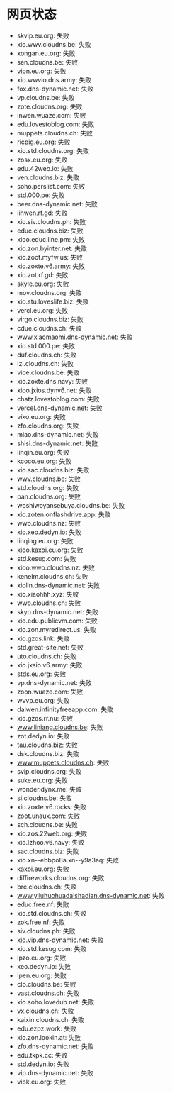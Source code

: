 # 网页状态
- skvip.eu.org: 失败
- xio.wwv.cloudns.be: 失败
- xongan.eu.org: 失败
- sen.cloudns.be: 失败
- vipn.eu.org: 失败
- xio.wwvio.dns.army: 失败
- fox.dns-dynamic.net: 失败
- vp.cloudns.be: 失败
- zote.cloudns.org: 失败
- inwen.wuaze.com: 失败
- edu.lovestoblog.com: 失败
- muppets.cloudns.ch: 失败
- ricpig.eu.org: 失败
- xio.std.cloudns.org: 失败
- zosx.eu.org: 失败
- edu.42web.io: 失败
- ven.cloudns.biz: 失败
- soho.perslist.com: 失败
- std.000.pe: 失败
- beer.dns-dynamic.net: 失败
- linwen.rf.gd: 失败
- xio.siv.cloudns.ph: 失败
- educ.cloudns.biz: 失败
- xioo.educ.line.pm: 失败
- xio.zon.byinter.net: 失败
- xio.zoot.myfw.us: 失败
- xio.zoxte.v6.army: 失败
- xio.zot.rf.gd: 失败
- skyle.eu.org: 失败
- mov.cloudns.org: 失败
- xio.stu.loveslife.biz: 失败
- vercl.eu.org: 失败
- virgo.cloudns.biz: 失败
- cdue.cloudns.ch: 失败
- www.xiaomaomi.dns-dynamic.net: 失败
- xio.std.000.pe: 失败
- duf.cloudns.ch: 失败
- lzi.cloudns.ch: 失败
- vice.cloudns.be: 失败
- xio.zoxte.dns.navy: 失败
- xioo.jxios.dynv6.net: 失败
- chatz.lovestoblog.com: 失败
- vercel.dns-dynamic.net: 失败
- viko.eu.org: 失败
- zfo.cloudns.org: 失败
- miao.dns-dynamic.net: 失败
- shisi.dns-dynamic.net: 失败
- linqin.eu.org: 失败
- kcoco.eu.org: 失败
- xio.sac.cloudns.biz: 失败
- wwv.cloudns.be: 失败
- std.cloudns.org: 失败
- pan.cloudns.org: 失败
- woshiwoyansebuya.cloudns.be: 失败
- xio.zoten.onflashdrive.app: 失败
- wwo.cloudns.nz: 失败
- xio.xeo.dedyn.io: 失败
- linqing.eu.org: 失败
- xioo.kaxoi.eu.org: 失败
- std.kesug.com: 失败
- xioo.wwo.cloudns.nz: 失败
- kenelm.cloudns.ch: 失败
- xiolin.dns-dynamic.net: 失败
- xio.xiaohhh.xyz: 失败
- wwo.cloudns.ch: 失败
- skyo.dns-dynamic.net: 失败
- xio.edu.publicvm.com: 失败
- xio.zon.myredirect.us: 失败
- xio.gzos.link: 失败
- std.great-site.net: 失败
- uto.cloudns.ch: 失败
- xio.jxsio.v6.army: 失败
- stds.eu.org: 失败
- vp.dns-dynamic.net: 失败
- zoon.wuaze.com: 失败
- wvvp.eu.org: 失败
- daiwen.infinityfreeapp.com: 失败
- xio.gzos.rr.nu: 失败
- www.liniang.cloudns.be: 失败
- zot.dedyn.io: 失败
- tau.cloudns.biz: 失败
- dsk.cloudns.biz: 失败
- www.muppets.cloudns.ch: 失败
- svip.cloudns.org: 失败
- suke.eu.org: 失败
- wonder.dynx.me: 失败
- si.cloudns.be: 失败
- xio.zoxte.v6.rocks: 失败
- zoot.unaux.com: 失败
- sch.cloudns.be: 失败
- xio.zos.22web.org: 失败
- xio.lzhoo.v6.navy: 失败
- sac.cloudns.biz: 失败
- xio.xn--ebbpo8a.xn--y9a3aq: 失败
- kaxoi.eu.org: 失败
- diffireworks.cloudns.org: 失败
- bre.cloudns.ch: 失败
- www.yiluhuohuadaishadian.dns-dynamic.net: 失败
- educ.free.nf: 失败
- xio.std.cloudns.ch: 失败
- zok.free.nf: 失败
- siv.cloudns.ph: 失败
- xio.vip.dns-dynamic.net: 失败
- xio.std.kesug.com: 失败
- ipzo.eu.org: 失败
- xeo.dedyn.io: 失败
- ipen.eu.org: 失败
- clo.cloudns.be: 失败
- vast.cloudns.ch: 失败
- xio.soho.lovedub.net: 失败
- vx.cloudns.ch: 失败
- kaixin.cloudns.ch: 失败
- edu.ezpz.work: 失败
- xio.zon.lookin.at: 失败
- zfo.dns-dynamic.net: 失败
- edu.tkpk.cc: 失败
- std.dedyn.io: 失败
- vip.dns-dynamic.net: 失败
- vipk.eu.org: 失败
